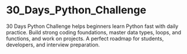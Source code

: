 # 30_Days_Python_Challenge
30 Days Python Challenge helps beginners learn Python fast with daily practice. Build strong coding foundations, master data types, loops, and functions, and work on projects. A perfect roadmap for students, developers, and interview preparation.
